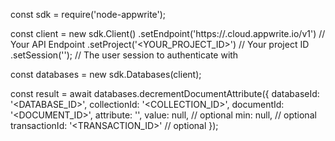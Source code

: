 const sdk = require('node-appwrite');

const client = new sdk.Client()
    .setEndpoint('https://<REGION>.cloud.appwrite.io/v1') // Your API Endpoint
    .setProject('<YOUR_PROJECT_ID>') // Your project ID
    .setSession(''); // The user session to authenticate with

const databases = new sdk.Databases(client);

const result = await databases.decrementDocumentAttribute({
    databaseId: '<DATABASE_ID>',
    collectionId: '<COLLECTION_ID>',
    documentId: '<DOCUMENT_ID>',
    attribute: '',
    value: null, // optional
    min: null, // optional
    transactionId: '<TRANSACTION_ID>' // optional
});
